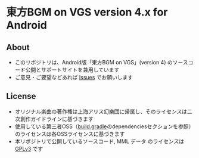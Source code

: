 # 東方BGM on VGS version 4.x for Android

## About

- このリポジトリは、Android版「東方BGM on VGS」(version 4) のソースコード公開とサポートサイトを兼用しています
- ご意見・ご要望などあれば [Issues](https://github.com/suzukiplan/tohovgs4-android/issues) でお願いします

## License

- オリジナル楽曲の著作権は上海アリス幻樂団に帰属し、そのライセンスは二次創作ガイドラインに基づきます
- 使用している第三者OSS（[build.gradle](https://github.com/suzukiplan/tohovgs4-android/blob/master/app/build.gradle)のdependenciesセクションを参照）のライセンスは各OSSライセンスに基づきます
- 本リポジトリで公開しているソースコード, MML データ のライセンスは [GPLv3](LICENSE.txt) です

